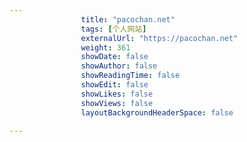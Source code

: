 ---
                title: "pacochan.net"
                tags: [个人网站]
                externalUrl: "https://pacochan.net"
                weight: 361
                showDate: false
                showAuthor: false
                showReadingTime: false
                showEdit: false
                showLikes: false
                showViews: false
                layoutBackgroundHeaderSpace: false
                ---

